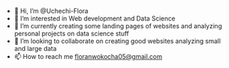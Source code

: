 - 👋 Hi, I’m @Uchechi-Flora
- 👀 I’m interested in Web development and Data Science
- 🌱 I’m currently creating some landing pages of websites and analyzing personal projects on data science stuff
- 💞️ I’m looking to collaborate on creating good websites analyzing small and large data
- 📫 How to reach me floranwokocha05@gmail.com 

<!---
Uchechi-Flora/Uchechi-Flora is a ✨ special ✨ repository because its `README.md` (this file) appears on your GitHub profile.
You can click the Preview link to take a look at your changes.
--->
